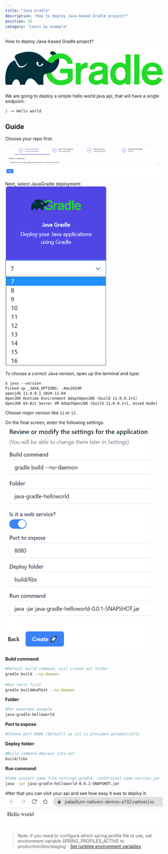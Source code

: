 ```yaml
---
title: "Java Gradle"
description: "How to deploy Java-based Gradle project?"
position: 33
category: "Learn by example"
---
```


<description>
How to deploy Java-based Gradle project?
</description>

![Gradle](/images/languages/gradle.png)

We are going to deploy a simple hello world java api, that will have a single endpoint:
```
/ -> Hello world
```

## Guide
Choose your repo first:

![Choose repo](/images/intro/choose-repo.png)

Next, select JavaGradle deployment:
![Java Gradle select](/images/examples/java-gradle-choose.png)

To choose a correct Java version, open up the terminal and type:
```
$ java --version
Picked up _JAVA_OPTIONS: -Xmx1024M
openjdk 11.0.9.1 2020-11-04
OpenJDK Runtime Environment AdoptOpenJDK (build 11.0.9.1+1)
OpenJDK 64-Bit Server VM AdoptOpenJDK (build 11.0.9.1+1, mixed mode)
```

Choose major version like ```11``` or ```13```.

On the final screen, enter the following settings:
![Java Gradle settings](/images/examples/java-gradle-settings.png)

**Build command**:
```bash
#Default build command, will create out folder
gradle build --no-daemon

#Run tests first
gradle buildAndTest --no-daemon
```

**Folder**:
```bash
#For monorepo example
java-gradle-helloworld
```

**Port to expose**:
```bash
#Choose port 8080 (default) as ssl is provided automatically
```

**Deploy folder**:
```bash
#Build command deploys into out
build/libs
```

**Run command**:
```bash
#Take project name from settings.gradle: rootProject.name-version.jar
java -jar java-gradle-helloworld-0.0.1-SNAPSHOT.jar
```

After that you can visit your api and see how easy it was to deploy it:
![Deployed](/images/examples/java-gradle-deployed.png)

> Note: if you need to configure which spring profile file to use, set environment variable SPRING_PROFILES_ACTIVE to production/dev/staging - [Set runtime environment variables](/apps/envs)